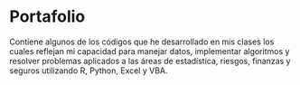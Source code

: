 # Portafolio
Contiene algunos de los códigos que he desarrollado en mis clases los cuales reflejan mi capacidad para manejar datos, implementar algoritmos y resolver problemas aplicados a las áreas de estadística, riesgos, finanzas y seguros utilizando R, Python, Excel y VBA.
